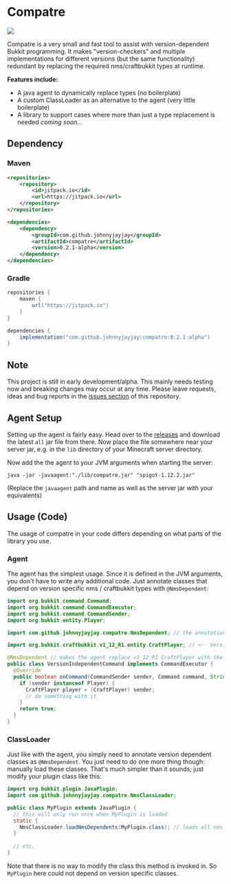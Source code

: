 # Compatre
[![](https://jitpack.io/v/johnnyjayjay/compatre.svg)](https://jitpack.io/#johnnyjayjay/compatre)

Compatre is a very small and fast tool to assist with version-dependent Bukkit programming. 
It makes "version-checkers" and multiple implementations for different versions (but the same functionality)
redundant by replacing the required nms/craftbukkit types at runtime.

**Features include:**
- A java agent to dynamically replace types (no boilerplate)
- A custom ClassLoader as an alternative to the agent (very little boilerplate)
- A library to support cases where more than just a type replacement is needed *coming soon...*

## Dependency
### Maven
```xml
<repositories>
    <repository>
        <id>jitpack.io</id>
        <url>https://jitpack.io</url>
    </repository>
</repositories>

<dependencies>
    <dependency>
        <groupId>com.github.johnnyjayjay</groupId>
        <artifactId>compatre</artifactId>
        <version>0.2.1-alpha</version>
    </dependency>
</dependencies>
```
### Gradle
```groovy
repositories {
    maven {
        url("https://jitpack.io")
    }
}

dependencies {
    implementation("com.github.johnnyjayjay:compatre:0.2.1-alpha")
}
```

## Note
This project is still in early development/alpha. This mainly needs testing now and breaking 
changes may occur at any time. Please leave requests, ideas and bug reports in the 
[issues section](https://github.com/johnnyjayjay/compatre/issues) of this repository.

## Agent Setup
Setting up the agent is fairly easy. Head over to the [releases](../../releases) and download 
the latest `all` jar file from there. Now place the file somewhere near your server jar, e.g. in the `lib` 
directory of your Minecraft server directory.

Now add the the agent to your JVM arguments when starting the server:
```batch
java -jar -javaagent:"./lib/compatre.jar" "spigot-1.12.2.jar"
```
(Replace the `javaagent` path and name as well as the server jar with your equivalents)

## Usage (Code)
The usage of compatre in your code differs depending on what parts of the library you use.
### Agent
The agent has the simplest usage. Since it is defined in the JVM arguments, you don't have 
to write any additional code. Just annotate classes that depend on version specific nms / craftbukkit
types with `@NmsDependent`:
```java
import org.bukkit.command.Command;
import org.bukkit.command.CommandExecutor;
import org.bukkit.command.CommandSender;
import org.bukkit.entity.Player;

import com.github.johnnyjayjay.compatre.NmsDependent; // the annotation

import org.bukkit.craftbukkit.v1_12_R1.entity.CraftPlayer; // <-- Version specific - usually wouldn't work on any other version

@NmsDependent // makes the agent replace v1_12_R1 CraftPlayer with the correct CraftPlayer at runtime
public class VersionIndependentCommand implements CommandExecutor {
  @Override
  public boolean onCommand(CommandSender sender, Command command, String label, String[] args) {
    if (sender instanceof Player) {
      CraftPlayer player = (CraftPlayer) sender;
      // do something with it
    } 
    return true;
  }
}
```

### ClassLoader
Just like with the agent, you simply need to annotate version dependent classes as `@NmsDependent`. 
You just need to do one more thing though: manually load these classes.
That's much simpler than it sounds; just modify your plugin class like this:
```java
import org.bukkit.plugin.JavaPlugin;
import com.github.johnnyjayjay.compatre.NmsClassLoader;

public class MyPlugin extends JavaPlugin {
  // this will only run once when MyPlugin is loaded
  static {
    NmsClassLoader.loadNmsDependents(MyPlugin.class); // loads all nms dependents of this plugin
  }
  
  // etc.
}
```
Note that there is no way to modify the class this method is invoked in. So `MyPlugin` here could 
not depend on version specific classes.

